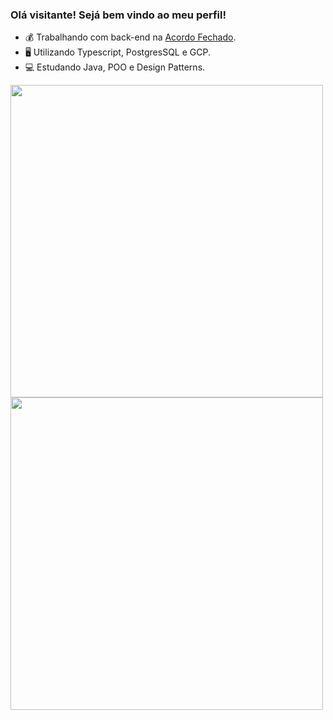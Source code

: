 ### Olá visitante! Sejá bem vindo ao meu perfil!

- 💰 Trabalhando com back-end na [Acordo Fechado](https://www.acordofechado.com.br/).
- 🖥️ Utilizando Typescript, PostgresSQL e GCP.
- 💻 Estudando Java, POO e Design Patterns.

<div align="left">
  <a href="https://github.com/GusCabraal">
  <img width="500em" src="https://github-readme-stats.vercel.app/api?username=GusCabraal&show_icons=true&theme=dracula&include_all_commits=true&count_private=true&hide=issues,contribs"/>
  </br>
  <img width="500em" src="https://github-readme-stats.vercel.app/api/top-langs/?username=GusCabraal&layout=compact&langs_count=7&theme=dracula&hide=html,css,shell&size_weight=0.5&count_weight=0.5"/>
</div>

